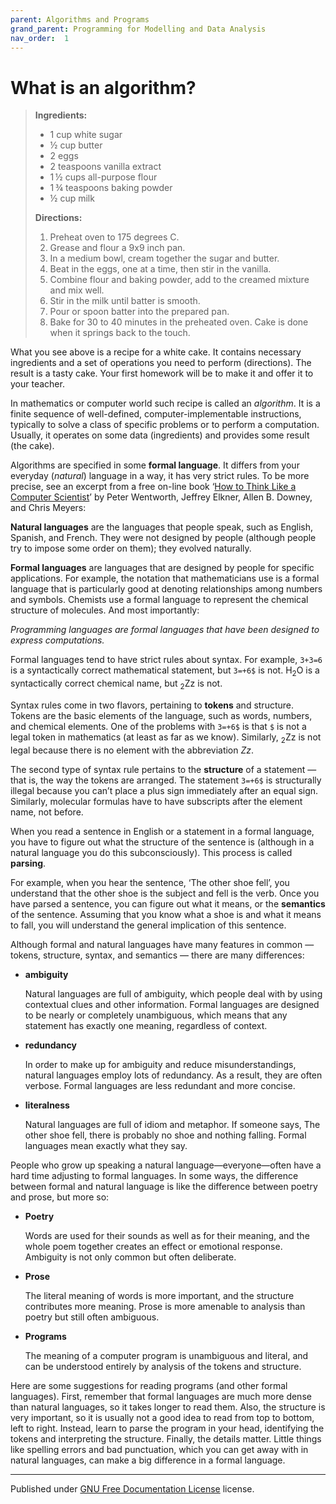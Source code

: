 ```yaml
---
parent: Algorithms and Programs
grand_parent: Programming for Modelling and Data Analysis
nav_order:  1
---
```


# What is an algorithm?

> **Ingredients:**
> * 1 cup white sugar
> * ½ cup butter
> * 2 eggs
> * 2 teaspoons vanilla extract
> * 1 ½ cups all-purpose flour
> * 1 ¾ teaspoons baking powder
> * ½ cup milk
>
> **Directions:**
> 1. Preheat oven to 175 degrees C.
> 2. Grease and flour a 9x9 inch pan.
> 3. In a medium bowl, cream together the sugar and butter.
> 4. Beat in the eggs, one at a time, then stir in the vanilla.
> 5. Combine flour and baking powder, add to the creamed mixture and mix well.
> 6. Stir in the milk until batter is smooth.
> 7. Pour or spoon batter into the prepared pan.
> 8. Bake for 30 to 40 minutes in the preheated oven. Cake is done when it springs back to the touch.

What you see above is a recipe for a white cake. It contains necessary ingredients and a set of operations you need to perform (directions). The result is a tasty cake. Your first homework will be to make it and offer it to your teacher.

In mathematics or computer world such recipe is called an *algorithm*. It is a finite sequence of well-defined, computer-implementable instructions, typically to solve a class of specific problems or to perform a computation. Usually, it operates on some data (ingredients) and provides some result (the cake).

Algorithms are specified in some **formal language**. It differs from your everyday (*natural*) language in a way, it has very strict rules. To be more precise, see an excerpt from a free on-line book ‘[How to Think Like a Computer Scientist](http://openbookproject.net/thinkcs/python/english3e/)’ by Peter Wentworth, Jeffrey Elkner, Allen B. Downey, and Chris Meyers:

**Natural languages** are the languages that people speak, such as English, Spanish, and French. They were not designed by people (although people try to impose some order on them); they evolved naturally.

**Formal languages** are languages that are designed by people for specific applications. For example, the notation that mathematicians use is a formal language that is particularly good at denoting relationships among numbers and symbols. Chemists use a formal language to represent the chemical structure of molecules. And most importantly:

*Programming languages are formal languages that have been designed to express computations.*

Formal languages tend to have strict rules about syntax. For example, `3+3=6` is a syntactically correct mathematical statement, but `3=+6$` is not. H<sub>2</sub>O is a syntactically correct chemical name, but <sub>2</sub>Zz is not.

Syntax rules come in two flavors, pertaining to **tokens** and structure. Tokens are the basic elements of the language, such as words, numbers, and chemical elements. One of the problems with `3=+6$` is that `$` is not a legal token in mathematics (at least as far as we know). Similarly, <sub>2</sub>Zz is not legal because there is no element with the abbreviation *Zz*.

The second type of syntax rule pertains to the **structure** of a statement — that is, the way the tokens are arranged. The statement `3=+6$` is structurally illegal because you can’t place a plus sign immediately after an equal sign. Similarly, molecular formulas have to have subscripts after the element name, not before.

When you read a sentence in English or a statement in a formal language, you have to figure out what the structure of the sentence is (although in a natural language you do this subconsciously). This process is called **parsing**.

For example, when you hear the sentence, ‘The other shoe fell’, you understand that the other shoe is the subject and fell is the verb. Once you have parsed a sentence, you can figure out what it means, or the **semantics** of the sentence. Assuming that you know what a shoe is and what it means to fall, you will understand the general implication of this sentence.

Although formal and natural languages have many features in common — tokens, structure, syntax, and semantics — there are many differences:

* **ambiguity**
  
  Natural languages are full of ambiguity, which people deal with by using contextual clues and other information. Formal languages are designed to be nearly or completely unambiguous, which means that any statement has exactly one meaning, regardless of context.

* **redundancy**
  
  In order to make up for ambiguity and reduce misunderstandings, natural languages employ lots of redundancy. As a result, they are often verbose. Formal languages are less redundant and more concise.

* **literalness**
  
  Natural languages are full of idiom and metaphor. If someone says, The other shoe fell, there is probably no shoe and nothing falling. Formal languages mean exactly what they say.

People who grow up speaking a natural language—everyone—often have a hard time adjusting to formal languages. In some ways, the difference between formal and natural language is like the difference between poetry and prose, but more so:

* **Poetry**

   Words are used for their sounds as well as for their meaning, and the whole poem together creates an effect or emotional response. Ambiguity is not only common but often deliberate.

* **Prose**

   The literal meaning of words is more important, and the structure contributes more meaning. Prose is more amenable to analysis than poetry but still often ambiguous.

* **Programs**

   The meaning of a computer program is unambiguous and literal, and can be understood entirely by analysis of the tokens and structure.

Here are some suggestions for reading programs (and other formal languages). First, remember that formal languages are much more dense than natural languages, so it takes longer to read them. Also, the structure is very important, so it is usually not a good idea to read from top to bottom, left to right. Instead, learn to parse the program in your head, identifying the tokens and interpreting the structure. Finally, the details matter. Little things like spelling errors and bad punctuation, which you can get away with in natural languages, can make a big difference in a formal language.

<hr/>

Published under [GNU Free Documentation License](https://www.gnu.org/licenses/fdl-1.3.html) license.

